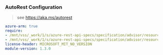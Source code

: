 ### AutoRest Configuration

> see https://aka.ms/autorest

``` yaml
azure-arm: true
require:
- /mnt/vss/_work/1/s/azure-rest-api-specs/specification/advisor/resource-manager/readme.md
- /mnt/vss/_work/1/s/azure-rest-api-specs/specification/advisor/resource-manager/readme.go.md
license-header: MICROSOFT_MIT_NO_VERSION
module-version: 1.3.0
```